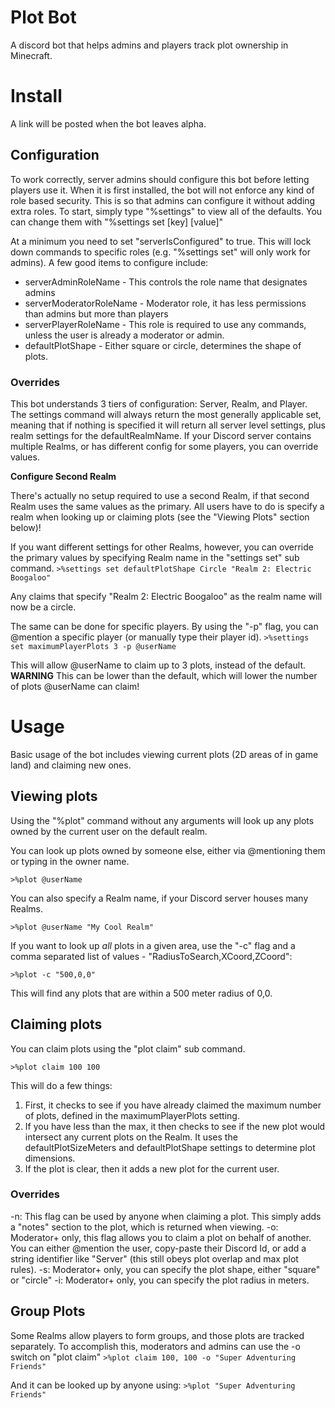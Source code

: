 # Plot Bot
A discord bot that helps admins and players track plot ownership in Minecraft.

# Install
A link will be posted when the bot leaves alpha.

## Configuration
To work correctly, server admins should configure this bot before letting players use it.
When it is first installed, the bot will not enforce any kind of role based security. This
is so that admins can configure it without adding extra roles. To start, simply type
"%settings" to view all of the defaults. You can change them with "%settings set \[key\] \[value\]"

At a minimum you need to set "serverIsConfigured" to true. This will lock down commands to
specific roles (e.g. "%settings set" will only work for admins). A few good items to configure 
include:
- serverAdminRoleName - This controls the role name that designates admins
- serverModeratorRoleName - Moderator role, it has less permissions than admins but more than players
- serverPlayerRoleName - This role is required to use any commands, unless the user is already a moderator or admin.
- defaultPlotShape - Either square or circle, determines the shape of plots.

### Overrides
This bot understands 3 tiers of configuration: Server, Realm, and Player. The settings command will always return 
the most generally applicable set, meaning that if nothing is specified it will return all server level settings,
plus realm settings for the defaultRealmName. If your Discord server contains multiple Realms, or has different config
for some players, you can override values.

**Configure Second Realm**

There's actually no setup required to use a second Realm, if that second Realm uses the same values as the primary. All
users have to do is specify a realm when looking up or claiming plots (see the "Viewing Plots" section below)!

If you want different settings for other Realms, however, you can override the primary values by specifying Realm name
in the "settings set" sub command.
```>%settings set defaultPlotShape Circle "Realm 2: Electric Boogaloo"```

Any claims that specify "Realm 2: Electric Boogaloo" as the realm name will now be a circle.

The same can be done for specific players. By using the "-p" flag, you can @mention a specific player (or manually type 
their player id).
```>%settings set maximumPlayerPlots 3 -p @userName```

This will allow @userName to claim up to 3 plots, instead of the default. **WARNING** This can be lower than the default,
which will lower the number of plots @userName can claim!

# Usage
Basic usage of the bot includes viewing current plots (2D areas of in game land) and claiming new ones.

## Viewing plots
Using the "%plot" command without any arguments will look up any plots owned by the current user on the default realm.

You can look up plots owned by someone else, either via @mentioning them or typing in the owner name.

```>%plot @userName```

You can also specify a Realm name, if your Discord server houses many Realms.

```>%plot @userName "My Cool Realm"```

If you want to look up *all* plots in a given area, use the "-c" flag and a comma separated list of values - "RadiusToSearch,XCoord,ZCoord":

```>%plot -c "500,0,0"```

This will find any plots that are within a 500 meter radius of 0,0.

## Claiming plots

You can claim plots using the "plot claim" sub command.

```>%plot claim 100 100```

This will do a few things:
1. First, it checks to see if you have already claimed the maximum number of plots, defined in the maximumPlayerPlots setting.
2. If you have less than the max, it then checks to see if the new plot would intersect any current plots on the Realm. It uses
the defaultPlotSizeMeters and defaultPlotShape settings to determine plot dimensions.
3. If the plot is clear, then it adds a new plot for the current user.

### Overrides

-n: This flag can be used by anyone when claiming a plot. This simply adds a "notes" section to the plot, which is returned when viewing.
-o: Moderator+ only, this flag allows you to claim a plot on behalf of another. You can either @mention the user, copy-paste their Discord Id,
or add a string identifier like "Server" (this still obeys plot overlap and max plot rules).
-s: Moderator+ only, you can specify the plot shape, either "square" or "circle"
-i: Moderator+ only, you can specify the plot radius in meters.

## Group Plots
Some Realms allow players to form groups, and those plots are tracked separately. To accomplish this, moderators and admins can use the -o
switch on "plot claim"
```>%plot claim 100, 100 -o "Super Adventuring Friends"```

And it can be looked up by anyone using:
```>%plot "Super Adventuring Friends"```
